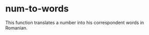 num-to-words
============

This function translates a number into his correspondent words in Romanian.

